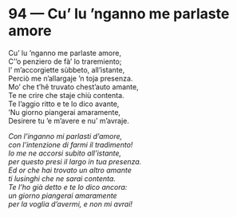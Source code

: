 # 94 — Cu’ lu ’nganno me parlaste amore

Cu’ lu ’nganno me parlaste amore,  
C’’o penziero de fà’ lo traremiento;  
I’ m’accorgiette sùbbeto, all’istante,  
Perciò me n’allargaje ’n toja presenza.  
Mo’ che t’hê truvato chest’auto amante,  
Te ne crire che staje chiù contenta.  
Te l’aggio ritto e te lo dico avante,  
’Nu giorno piangerai amaramente,  
Desirere tu ’e m’avere e nu’ m’avraje.

_Con l’inganno mi parlasti d’amore,  
con l’intenzione di farmi il tradimento!  
Io me ne accorsi subito all’istante,  
per questo presi il largo in tua presenza.  
Ed or che hai trovato un altro amante  
ti lusinghi che ne sarai contenta.  
Te l’ho già detto e te lo dico ancora:  
un giorno piangerai amaramente  
per la voglia d’avermi, e non mi avrai!_

